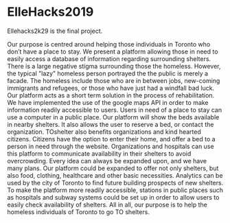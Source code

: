 # ElleHacks2019

Ellehacks2k29 is the final project.

Our purpose is centred around helping those individuals in Toronto who don’t have a place to stay. We present a platform allowing those in need to easily access a database of information regarding surrounding shelters. There is a large negative stigma surrounding those the homeless. However, the typical "lazy" homeless person portrayed the the public is merely a facade. The homeless include those who are in between jobs, new-coming immigrants and refugees, or those who have just had a windfall bad luck. Our platform acts as a short term solution in the process of rehabilitation. We have implemented the use of the google maps API in order to make information readily accessible to users. Users in need of a place to stay can use a computer in a public place. Our platform will show the beds available in nearby shelters. It also allows the user to reserve a bed, or contact the organization. TOshelter also benefits organizations and kind hearted citizens. Citizens have the option to enter their home, and offer a bed to a person in need through the website. Organizations and hospitals can use this platform to communicate availability in their shelters to avoid overcrowding. Every idea can always be expanded upon, and we have many plans. Our platform could be expanded to offer not only shelters, but also food, clothing, healthcare and other basic necessities. Analytics can be used by the city of Toronto to find future building prospects of new shelters. To make the platform more readily accessible, stations in public places such as hospitals and subway systems could be set up in order to allow users to easily check availability of shelters. All in all, our purpose is to help the homeless individuals of Toronto to go TO shelters.
